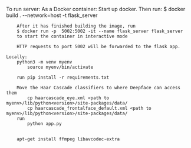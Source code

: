 To run server:
    As a Docker container:
        Start up docker.
        Then run:
        $ docker build . --network=host -t flask_server

        After it has finished building the image, run
        $ docker run -p  5002:5002 -it --name flask_server flask_server
        to start the container in interactive mode

        HTTP requests to port 5002 will be forwarded to the flask app.
    
    Locally:
        python3 -m venv myenv
            source myenv/bin/activate

        run pip install -r requirements.txt

        Move the Haar Cascade classifiers to where Deepface can access them
            cp haarcascade_eye.xml <path to myenv>/lib/python<version>/site-packages/data/
            cp haarcascade_frontalface_default.xml <path to myenv>/lib/python<version>/site-packages/data/
        run 
            python app.py


        apt-get install ffmpeg libavcodec-extra